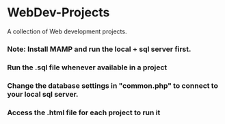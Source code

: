 # WebDev-Projects
A collection of Web development projects.

### Note: Install MAMP and run the local + sql server first.
###       Run the .sql file whenever available in a project
###       Change the database settings in "common.php" to connect to your local sql server.
###       Access the .html file for each project to run it
